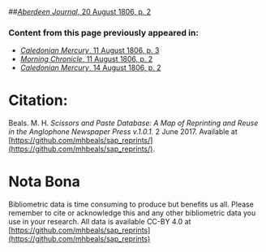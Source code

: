 ##[*Aberdeen Journal*, 20 August 1806, p. 2](https://mhbeals.github.io/sap_html/Aberdeen-Journal/Aberdeen-Journal-20-August-1806-p-2)

### Content from this page previously appeared in:
+ [*Caledonian Mercury*, 11 August 1806, p. 3](https://mhbeals.github.io/sap_html/Caledonian-Mercury/Caledonian-Mercury-11-August-1806-p-3)
+ [*Morning Chronicle*, 11 August 1806, p. 2](https://mhbeals.github.io/sap_html/Morning-Chronicle/Morning-Chronicle-11-August-1806-p-2)
+ [*Caledonian Mercury*, 14 August 1806, p. 2](https://mhbeals.github.io/sap_html/Caledonian-Mercury/Caledonian-Mercury-14-August-1806-p-2)
                    
# Citation: 

Beals. M. H. *Scissors and Paste Database: A Map of Reprinting and Reuse in the Anglophone Newspaper Press v.1.0.1.* 2 June 2017. Available at [https://github.com/mhbeals/sap_reprints/](https://github.com/mhbeals/sap_reprints/). 
                    
# Nota Bona

Bibliometric data is time consuming to produce but benefits us all. Please remember to cite or acknowledge this and any other bibliometric data you use in your research. All data is available CC-BY 4.0 at [https://github.com/mhbeals/sap_reprints](https://github.com/mhbeals/sap_reprints)